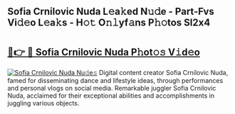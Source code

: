 ## Sofia Crnilovic Nuda L𝚎a𝚔ed N𝚞𝚍e - Part-Fvs Vi𝚍𝚎o L𝚎a𝚔s - H𝚘𝚝 O𝚗𝚕yf𝚊ns P𝚑𝚘tos Sl2x4

# <h2><a href="http://kf2gwng.oniu.top/?m=Sofia+Crnilovic+Nuda">🔗👉 🔴 Sofia Crnilovic Nuda P𝚑ot𝚘𝚜 V𝚒d𝚎o</a></h2>

[![Sofia Crnilovic Nuda Nu𝚍e𝚜](https://i.imgur.com/0qMVB7G.gif)](http://kf2gwng.oniu.top/?m=Sofia+Crnilovic+Nuda)
Digital content creator Sofia Crnilovic Nuda, famed for disseminating dance and lifestyle ideas, through performances and personal vlogs on social media. Remarkable juggler Sofia Crnilovic Nuda, acclaimed for their exceptional abilities and accomplishments in juggling various objects.  
